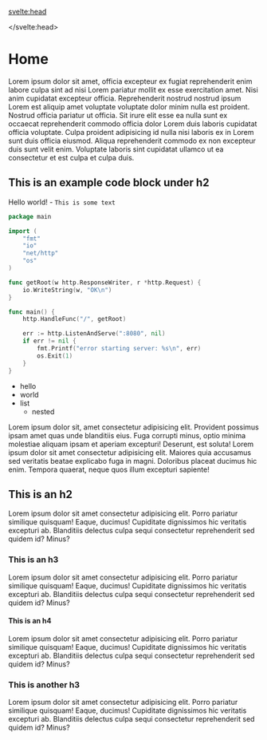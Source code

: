 <svelte:head>

  <title>Robin Opletal</title>
  <!-- <meta name="description" content="Svelte demo app" /> -->

</svelte:head>

# Home

Lorem ipsum dolor sit amet, officia excepteur ex fugiat reprehenderit enim labore culpa sint ad nisi Lorem pariatur mollit ex esse exercitation amet. Nisi anim cupidatat excepteur officia. Reprehenderit nostrud nostrud ipsum Lorem est aliquip amet voluptate voluptate dolor minim nulla est proident. Nostrud officia pariatur ut officia. Sit irure elit esse ea nulla sunt ex occaecat reprehenderit commodo officia dolor Lorem duis laboris cupidatat officia voluptate. Culpa proident adipisicing id nulla nisi laboris ex in Lorem sunt duis officia eiusmod. Aliqua reprehenderit commodo ex non excepteur duis sunt velit enim. Voluptate laboris sint cupidatat ullamco ut ea consectetur et est culpa et culpa duis.

## This is an example code block under h2

Hello world! - `This is some text`

```go
package main

import (
	"fmt"
	"io"
	"net/http"
	"os"
)

func getRoot(w http.ResponseWriter, r *http.Request) {
	io.WriteString(w, "OK\n")
}

func main() {
	http.HandleFunc("/", getRoot)

	err := http.ListenAndServe(":8080", nil)
	if err != nil {
		fmt.Printf("error starting server: %s\n", err)
		os.Exit(1)
	}
}
```

- hello
- world
- list
  - nested

Lorem ipsum dolor sit, amet consectetur adipisicing elit. Provident possimus
ipsam amet quas unde blanditiis eius. Fuga corrupti minus, optio minima
molestiae aliquam ipsam et aperiam excepturi! Deserunt, est soluta! Lorem
ipsum dolor sit amet consectetur adipisicing elit. Maiores quia accusamus sed
veritatis beatae explicabo fuga in magni. Doloribus placeat ducimus hic enim.
Tempora quaerat, neque quos illum excepturi sapiente!

## This is an h2

Lorem ipsum dolor sit amet consectetur adipisicing elit. Porro pariatur
similique quisquam! Eaque, ducimus! Cupiditate dignissimos hic veritatis
excepturi ab. Blanditiis delectus culpa sequi consectetur reprehenderit sed
quidem id? Minus?

### This is an h3

Lorem ipsum dolor sit amet consectetur adipisicing elit. Porro pariatur
similique quisquam! Eaque, ducimus! Cupiditate dignissimos hic veritatis
excepturi ab. Blanditiis delectus culpa sequi consectetur reprehenderit sed
quidem id? Minus?

#### This is an h4

Lorem ipsum dolor sit amet consectetur adipisicing elit. Porro pariatur
similique quisquam! Eaque, ducimus! Cupiditate dignissimos hic veritatis
excepturi ab. Blanditiis delectus culpa sequi consectetur reprehenderit sed
quidem id? Minus?

### This is another h3

Lorem ipsum dolor sit amet consectetur adipisicing elit. Porro pariatur
similique quisquam! Eaque, ducimus! Cupiditate dignissimos hic veritatis
excepturi ab. Blanditiis delectus culpa sequi consectetur reprehenderit sed
quidem id? Minus?
